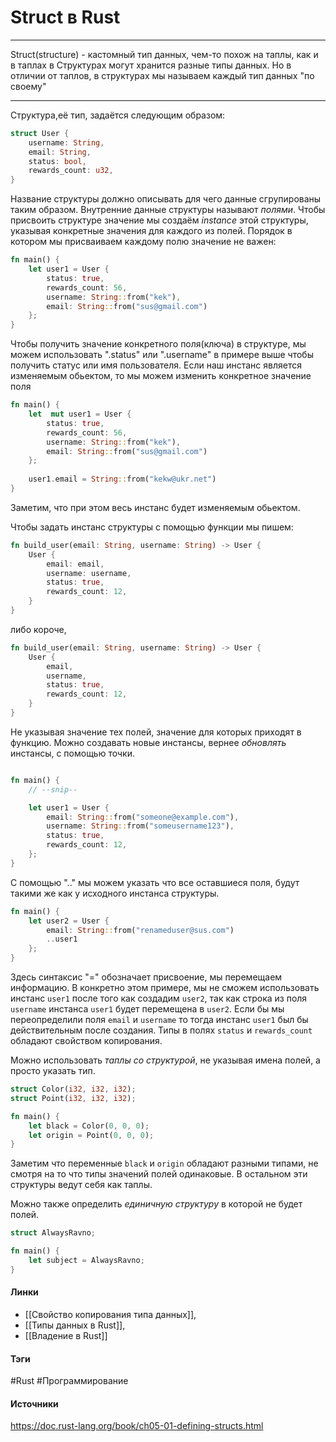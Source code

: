 # Struct в Rust
***
Struct(structure) - кастомный тип данных, чем-то похож на таплы, как и в таплах в Структурах могут хранится разные типы данных. Но в отличии от таплов, в структурах мы называем каждый тип данных "по своему"
***
Структура,её тип, задаётся следующим образом:
```rust
struct User {
	username: String,
	email: String,
	status: bool,
	rewards_count: u32,
}
```
Название структуры должно описывать для чего данные сгрупированы таким образом.
Внутренние данные структуры называют *полями*.
Чтобы присвоить структуре значение мы создаём *instance* этой структуры, указывая конкретные значения для каждого из полей. Порядок в котором мы присваиваем каждому полю значение не важен:
```rust
fn main() {
	let user1 = User {
		status: true,
		rewards_count: 56,
		username: String::from("kek"),
		email: String::from("sus@gmail.com")
	};
}
```
Чтобы получить значение конкретного поля(ключа) в структуре, мы можем использовать ".status" или ".username" в примере выше чтобы получить статус или имя пользователя.
Если наш инстанс является изменяемым обьектом, то мы можем изменить конкретное значение поля
```rust
fn main() {
	let  mut user1 = User {
		status: true,
		rewards_count: 56,
		username: String::from("kek"),
		email: String::from("sus@gmail.com")
	};
	
	user1.email = String::from("kekw@ukr.net")
}
```
Заметим, что при этом весь инстанс будет изменяемым обьектом.

Чтобы задать инстанс структуры с помощью функции мы пишем:
```rust
fn build_user(email: String, username: String) -> User {
    User {
        email: email,
        username: username,
        status: true,
        rewards_count: 12,
    }
}
```
либо короче,
```rust
fn build_user(email: String, username: String) -> User {
    User {
        email,
        username,
        status: true,
        rewards_count: 12,
    }
}
```
Не указывая значение тех полей, значение для которых приходят в функцию.
Можно создавать новые инстансы, вернее *обновлять* инстансы, с помощью точки.
```rust

fn main() {
    // --snip--

    let user1 = User {
        email: String::from("someone@example.com"),
        username: String::from("someusername123"),
        status: true,
        rewards_count: 12,
    };
}


```
С помощью ".." мы можем указать что все оставшиеся поля, будут такими же как у исходного инстанса структуры.
```rust
fn main() {
	let user2 = User {
		email: String::from("renameduser@sus.com")
		..user1
	};
}
```
Здесь синтаксис "=" обозначает присвоение, мы перемещаем информацию. В конкретно этом примере, мы не сможем использовать инстанс `user1` после того как создадим `user2`, так как строка из поля `username` инстанса `user1` будет перемещена в `user2`. Если бы мы переопределили поля `email` и `username` то тогда инстанс `user1` был бы действительным после создания.
Типы в полях `status` и `rewards_count` обладают свойством копирования.

Можно использовать *таплы со структурой*, не указывая имена полей, а просто указать тип.
```rust
struct Color(i32, i32, i32);
struct Point(i32, i32, i32);

fn main() {
	let black = Color(0, 0, 0);
	let origin = Point(0, 0, 0);
}
```
Заметим что переменные `black` и `origin` обладают разными типами, не смотря на то что типы значений полей одинаковые.
В остальном эти структуры ведут себя как таплы.

Можно также определить *единичную структуру* в которой не будет полей.
```rust
struct AlwaysRavno;

fn main() {
	let subject = AlwaysRavno;
}
```
#### Линки
- [[Свойство копирования типа данных]],
- [[Типы данных в Rust]],
- [[Владение в Rust]]
#### Тэги
 #Rust 
 #Программирование 
#### Источники
 https://doc.rust-lang.org/book/ch05-01-defining-structs.html